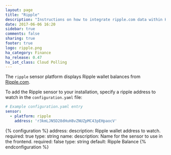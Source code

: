 ```yaml
---
layout: page
title: "Ripple"
description: "Instructions on how to integrate ripple.com data within Home Assistant."
date: 2017-06-06 16:20
sidebar: true
comments: false
sharing: true
footer: true
logo: ripple.png
ha_category: Finance
ha_release: 0.47
ha_iot_class: Cloud Polling
---
```



The `ripple` sensor platform displays Ripple wallet balances from [Ripple.com](https://ripple.com).

To add the Ripple sensor to your installation, specify a ripple address to watch in the `configuration.yaml` file:

```yaml
# Example configuration.yaml entry
sensor:
  - platform: ripple
    address: 'r3kmLJN5D28dHuH8vZNUZpMC43pEHpaocV'
```

{% configuration %}
address:
  description: Ripple wallet address to watch.
  required: true
  type: string
name:
  description: Name for the sensor to use in the frontend.
  required: false
  type: string
  default: Ripple Balance
{% endconfiguration %}

